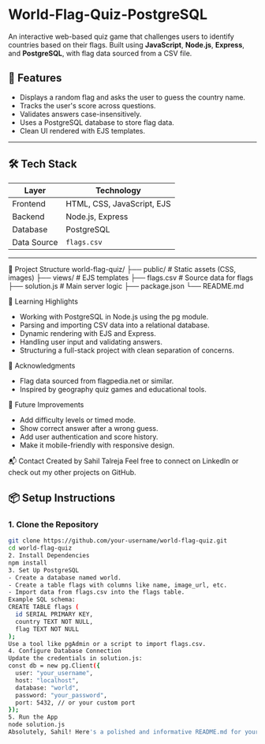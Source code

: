 # World-Flag-Quiz-PostgreSQL
An interactive web-based quiz game that challenges users to identify countries based on their flags. Built using **JavaScript**, **Node.js**, **Express**, and **PostgreSQL**, with flag data sourced from a CSV file.
## 🚀 Features

- Displays a random flag and asks the user to guess the country name.
- Tracks the user's score across questions.
- Validates answers case-insensitively.
- Uses a PostgreSQL database to store flag data.
- Clean UI rendered with EJS templates.

---

## 🛠️ Tech Stack

| Layer        | Technology         |
|--------------|--------------------|
| Frontend     | HTML, CSS, JavaScript, EJS |
| Backend      | Node.js, Express   |
| Database     | PostgreSQL         |
| Data Source  | `flags.csv`        |

---

📁 Project Structure
world-flag-quiz/
├── public/             # Static assets (CSS, images)
├── views/              # EJS templates
├── flags.csv           # Source data for flags
├── solution.js         # Main server logic
├── package.json
└── README.md

🧠 Learning Highlights
- Working with PostgreSQL in Node.js using the pg module.
- Parsing and importing CSV data into a relational database.
- Dynamic rendering with EJS and Express.
- Handling user input and validating answers.
- Structuring a full-stack project with clean separation of concerns.

🙌 Acknowledgments
- Flag data sourced from flagpedia.net or similar.
- Inspired by geography quiz games and educational tools.

📌 Future Improvements
- Add difficulty levels or timed mode.
- Show correct answer after a wrong guess.
- Add user authentication and score history.
- Make it mobile-friendly with responsive design.

📬 Contact
Created by Sahil Talreja
Feel free to connect on LinkedIn or check out my other projects on GitHub.

## 📦 Setup Instructions

### 1. Clone the Repository

```bash
git clone https://github.com/your-username/world-flag-quiz.git
cd world-flag-quiz
2. Install Dependencies
npm install
3. Set Up PostgreSQL
- Create a database named world.
- Create a table flags with columns like name, image_url, etc.
- Import data from flags.csv into the flags table.
Example SQL schema:
CREATE TABLE flags (
  id SERIAL PRIMARY KEY,
  country TEXT NOT NULL,
  flag TEXT NOT NULL
);
Use a tool like pgAdmin or a script to import flags.csv.
4. Configure Database Connection
Update the credentials in solution.js:
const db = new pg.Client({
  user: "your_username",
  host: "localhost",
  database: "world",
  password: "your_password",
  port: 5432, // or your custom port
});
5. Run the App
node solution.js
Absolutely, Sahil! Here's a polished and informative README.md for your World Flag Quiz project. It highlights your tech stack, explains how the app works, and helps others get started quickly.
